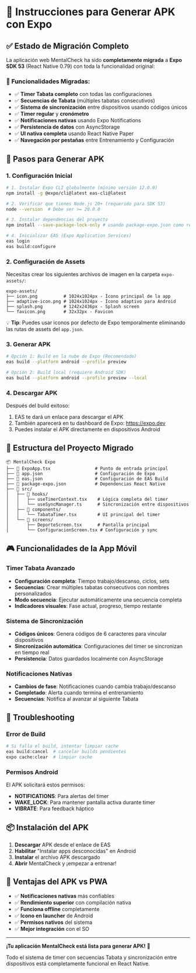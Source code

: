 # 🚀 Instrucciones para Generar APK con Expo

## ✅ Estado de Migración Completo

La aplicación web MentalCheck ha sido **completamente migrada** a **Expo SDK 53** (React Native 0.79) con toda la funcionalidad original:

### 🎯 Funcionalidades Migradas:
- ✅ **Timer Tabata completo** con todas las configuraciones
- ✅ **Secuencias de Tabata** (múltiples tabatas consecutivos)
- ✅ **Sistema de sincronización** entre dispositivos usando códigos únicos
- ✅ **Timer regular** y **cronómetro**
- ✅ **Notificaciones nativas** usando Expo Notifications
- ✅ **Persistencia de datos** con AsyncStorage
- ✅ **UI nativa completa** usando React Native Paper
- ✅ **Navegación por pestañas** entre Entrenamiento y Configuración

## 📱 Pasos para Generar APK

### 1. Configuración Inicial
```bash
# 1. Instalar Expo CLI globalmente (mínimo versión 12.0.0)
npm install -g @expo/cli@latest eas-cli@latest

# 2. Verificar que tienes Node.js 20+ (requerido para SDK 53)
node --version  # Debe ser >= 20.0.0

# 3. Instalar dependencias del proyecto
npm install --save-package-lock-only # usando package-expo.json como referencia

# 4. Inicializar EAS (Expo Application Services)
eas login
eas build:configure
```

### 2. Configuración de Assets
Necesitas crear los siguientes archivos de imagen en la carpeta `expo-assets/`:

```
expo-assets/
├── icon.png          # 1024x1024px - Ícono principal de la app
├── adaptive-icon.png # 1024x1024px - Ícono adaptivo para Android
├── splash.png        # 1242x2436px - Splash screen
└── favicon.png       # 32x32px - Favicon
```

💡 **Tip**: Puedes usar iconos por defecto de Expo temporalmente eliminando las rutas de assets del `app.json`.

### 3. Generar APK
```bash
# Opción 1: Build en la nube de Expo (Recomendado)
eas build --platform android --profile preview

# Opción 2: Build local (requiere Android SDK)
eas build --platform android --profile preview --local
```

### 4. Descargar APK
Después del build exitoso:
1. EAS te dará un enlace para descargar el APK
2. También aparecerá en tu dashboard de Expo: https://expo.dev
3. Puedes instalar el APK directamente en dispositivos Android

## 📁 Estructura del Proyecto Migrado

```
📦 MentalCheck Expo
├── 📄 ExpoApp.tsx                 # Punto de entrada principal
├── 📄 app.json                    # Configuración de Expo
├── 📄 eas.json                    # Configuración de EAS Build
├── 📄 package-expo.json           # Dependencias React Native
├── 📁 src/
│   ├── 📁 hooks/
│   │   ├── useTimerContext.tsx    # Lógica completa del timer
│   │   └── useSyncManager.ts      # Sincronización entre dispositivos
│   ├── 📁 components/
│   │   └── TabataTimer.tsx        # UI principal del timer
│   └── 📁 screens/
│       ├── DeporteScreen.tsx      # Pantalla principal
│       └── ConfiguracionScreen.tsx # Configuración y sync
```

## 🎮 Funcionalidades de la App Móvil

### Timer Tabata Avanzado
- **Configuración completa**: Tiempo trabajo/descanso, ciclos, sets
- **Secuencias**: Crear múltiples tabatas consecutivos con nombres personalizados
- **Modo secuencia**: Ejecutar automáticamente una secuencia completa
- **Indicadores visuales**: Fase actual, progreso, tiempo restante

### Sistema de Sincronización
- **Códigos únicos**: Genera códigos de 6 caracteres para vincular dispositivos
- **Sincronización automática**: Configuraciones del timer se sincronizan en tiempo real
- **Persistencia**: Datos guardados localmente con AsyncStorage

### Notificaciones Nativas
- **Cambios de fase**: Notificaciones cuando cambia trabajo/descanso
- **Completado**: Alerta cuando termina el entrenamiento
- **Secuencias**: Notifica al avanzar al siguiente Tabata

## 🔧 Troubleshooting

### Error de Build
```bash
# Si falla el build, intentar limpiar cache
eas build:cancel  # cancelar builds pendientes
expo cache:clear  # limpiar cache
```

### Permisos Android
El APK solicitará estos permisos:
- **NOTIFICATIONS**: Para alertas del timer
- **WAKE_LOCK**: Para mantener pantalla activa durante timer
- **VIBRATE**: Para feedback háptico

## 📦 Instalación del APK

1. **Descargar** APK desde el enlace de EAS
2. **Habilitar** "Instalar apps desconocidas" en Android
3. **Instalar** el archivo APK descargado
4. **Abrir** MentalCheck y ¡empezar a entrenar!

## 🌟 Ventajas del APK vs PWA

- ✅ **Notificaciones nativas** más confiables
- ✅ **Rendimiento superior** con compilación nativa
- ✅ **Funciona offline** completamente
- ✅ **Icono en launcher** de Android
- ✅ **Permisos nativos** del sistema
- ✅ **Mejor integración** con el SO

---

**¡Tu aplicación MentalCheck está lista para generar APK!** 🚀

Todo el sistema de timer con secuencias Tabata y sincronización entre dispositivos está completamente funcional en React Native.